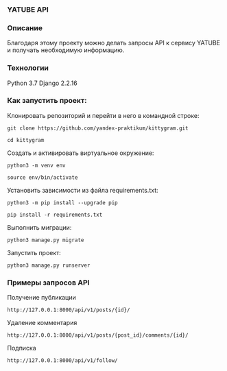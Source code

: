 ### YATUBE API

### Описание
Благодаря этому проекту можно делать запросы API к сервису YATUBE и получать необходимую информацию.

### Технологии
Python 3.7
Django 2.2.16

### Как запустить проект:

Клонировать репозиторий и перейти в него в командной строке:

```
git clone https://github.com/yandex-praktikum/kittygram.git
```

```
cd kittygram
```

Cоздать и активировать виртуальное окружение:

```
python3 -m venv env
```

```
source env/bin/activate
```

Установить зависимости из файла requirements.txt:

```
python3 -m pip install --upgrade pip
```

```
pip install -r requirements.txt
```

Выполнить миграции:

```
python3 manage.py migrate
```

Запустить проект:

```
python3 manage.py runserver
```
### Примеры запросов API

Получение публикации
```
http://127.0.0.1:8000/api/v1/posts/{id}/
```

Удаление комментария
```
http://127.0.0.1:8000/api/v1/posts/{post_id}/comments/{id}/
```

Подписка
```
http://127.0.0.1:8000/api/v1/follow/
```
